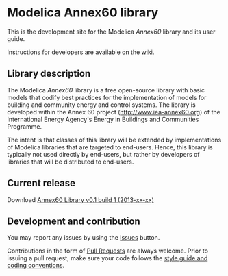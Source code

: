 # Modelica Annex60 library

This is the development site for the Modelica _Annex60_ library and its user guide.

Instructions for developers are available on the [wiki](https://github.com/iea-annex60/modelica-annex60/wiki).

## Library description

The Modelica _Annex60_ library is a free open-source library with basic models that codify
best practices for the implementation of models for building and community energy and control systems. 
The library is developed within the Annex 60 project (http://www.iea-annex60.org)
of the International Energy Agency's Energy in Buildings and Communities Programme.

The intent is that classes of this library will be extended by implementations of 
Modelica libraries that are targeted to end-users.
Hence, this library is typically not used directly by end-users, but rather by
developers of libraries that will be distributed to end-users.

## Current release

Download [Annex60 Library v0.1 build 1 (2013-xx-xx)](https://github.com/iea-annex60/modelica-annex60/archive/v0.1_build1.zip)

## Development and contribution
You may report any issues by using the [Issues](https://github.com/iea-annex60/modelica-annex60/issues) button.

Contributions in the form of [Pull Requests](https://github.com/iea-annex60/modelica-annex60/pulls) are always welcome.
Prior to issuing a pull request, make sure your code follows
the [style guide and coding conventions](https://github.com/iea-annex60/modelica-annex60/wiki/Style-Guide).
